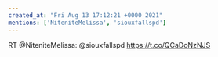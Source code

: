 ```yaml
---
created_at: "Fri Aug 13 17:12:21 +0000 2021"
mentions: ['NiteniteMelissa', 'siouxfallspd']
---
```


RT @NiteniteMelissa: @siouxfallspd https://t.co/QCaDoNzNJS